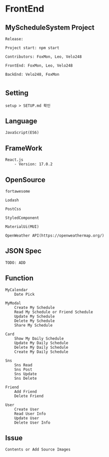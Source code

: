 # FrontEnd

## MyScheduleSystem Project

`
    Release:
`

`
    Project start: npm start
`

`
    Contributors: FoxMon, Leo, Velo248
`

`
    FrontEnd: FoxMon, Leo, Velo248
`

`
    BackEnd: Velo248, FoxMon
`

#

## Setting

    setup > SETUP.md 확인

## Language

    JavaScript(ES6)

## FrameWork

    React.js
        - Version: 17.0.2

## OpenSource

    fortawesome

    Lodash

    PostCss

    StyledComponent

    MaterialUi(MUI)

    OpenWeather API(https://openweathermap.org/)

## JSON Spec

`
    TODO: ADD
`

## Function

    MyCalendar
        Date Pick

    MyModal
        Create My Schedule
        Read My Schedule or Friend Schedule
        Update My Schedule
        Delete My Schedule
        Share My Schedule

    Card
        Show My Daily Schedule
        Update My Daily Schedule
        Delete My Daily Schedule
        Create My Daily Schedule

    Sns
        Sns Read
        Sns Post
        Sns Update
        Sns Delete

    Friend
        Add Friend
        Delete Friend

    User
        Create User
        Read User Info
        Update User
        Delete User Info

## Issue

`
    Contents or Add Source Images
`
